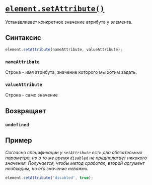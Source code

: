 # [`element.setAttribute()`](../index.md)

Устанавливает конкретное значение атрибута у элемента.

## Синтаксис

```js
element.setAttribute(nameAttribute, valueAttribute);
```

### `nameAttribute`

Строка - имя атрибута, значение которого мы хотим задать.

### `valueAttribute`

Строка - само значение

## Возвращает

### `undefined`

## Пример

_Согласно спецификации у `setAttribute` есть два обязательных параметра, но в то же время `disabled` не предполагает никакого значения. Получается, чтобы метод сработал, второй аргумент необходим, но его значение неважно._

```js
element.setAttribute('disabled', true);
```
